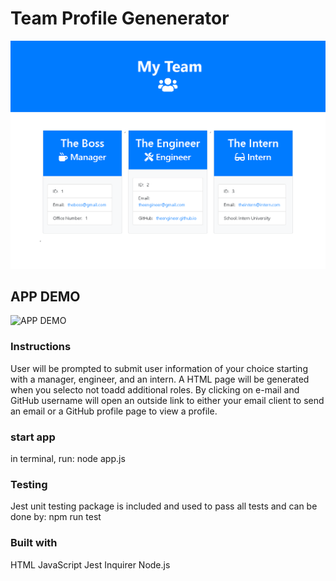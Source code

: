 # Team Profile Genenerator  

![APP SCREENSHOT](./Assets/tpg2.png)

## APP DEMO

![APP DEMO](./Assets/TPG.gif)

### Instructions

User will be prompted to submit user information of your choice starting with a manager, engineer, and an intern. A HTML page will be generated when you selecto not toadd additional roles. By clicking on e-mail and GitHub username will open an outside link to either your email client to send an email or a GitHub profile page to view a profile.

### start app

in terminal, run:
    node app.js

### Testing

Jest unit testing package is included and used to pass all tests and can be done by:
         npm run test

### Built with

HTML
JavaScript
Jest
Inquirer
Node.js

